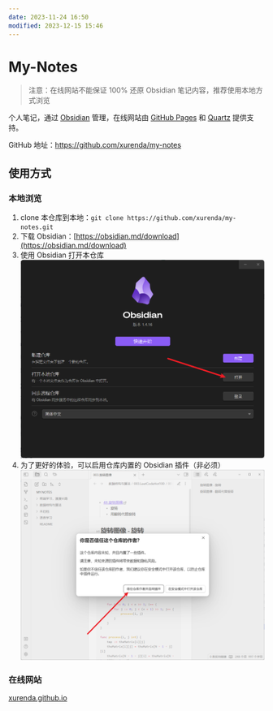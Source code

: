 ```yaml
---
date: 2023-11-24 16:50
modified: 2023-12-15 15:46
---
```

# My-Notes

> 注意：在线网站不能保证 100% 还原 Obsidian 笔记内容，推荐使用本地方式浏览

个人笔记，通过 [Obsidian](https://obsidian.md/) 管理，在线网站由 [GitHub Pages](https://pages.github.com/) 和 [Quartz](https://github.com/jackyzha0/quartz) 提供支持。

GitHub 地址：https://github.com/xurenda/my-notes

## 使用方式

### 本地浏览

1. clone 本仓库到本地：`git clone https://github.com/xurenda/my-notes.git`
2. 下载 Obsidian：[https://obsidian.md/download](https://obsidian.md/download)
3. 使用 Obsidian 打开本仓库
      ![使用 Obsidian 打开本仓库](./assets/1.png)
4. 为了更好的体验，可以启用仓库内置的 Obsidian 插件（非必须）
      ![启用仓库内置的 Obsidian 插件](./assets/2.png)

### 在线网站

[xurenda.github.io](https://xurenda.github.io)
